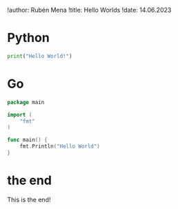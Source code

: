 !author: Rubén Mena
!title: Hello Worlds
!date: 14.06.2023

# Python
```python
print("Hello World!")
```

# Go
```go
package main

import (
    "fmt"
)

func main() {
    fmt.Println("Hello World")
}
```

# the end
This is the end!
